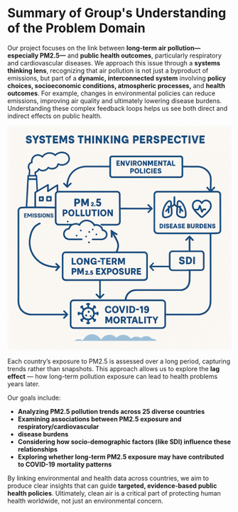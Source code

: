 # Summary of Group's Understanding of the Problem Domain

Our project focuses on the link between **long-term air pollution—especially PM2.5—**
and **public health outcomes**, particularly respiratory and cardiovascular diseases.
We approach this issue through a **systems thinking lens**, recognizing that air
pollution is not just a byproduct of emissions, but part of a **dynamic,
interconnected system** involving **policy choices, socioeconomic conditions,
atmospheric processes,** and **health outcomes**.
For example, changes in environmental policies can reduce emissions, improving air
quality and ultimately lowering disease burdens. Understanding these complex
feedback loops helps us see both direct and indirect effects on public health.

![Systems Thinking Diagram](../notes/images/system_thinking.png)

Each country’s exposure to PM2.5 is assessed over a long period, capturing trends
rather than snapshots. This approach allows us to explore the **lag effect** — how
long-term pollution exposure can lead to health problems years later.

Our goals include:

- **Analyzing PM2.5 pollution trends across 25 diverse countries**  
- **Examining associations between PM2.5 exposure and respiratory/cardiovascular**
- **disease burdens**  
- **Considering how socio-demographic factors (like SDI) influence these**
**relationships**  
- **Exploring whether long-term PM2.5 exposure may have contributed to COVID-19**
**mortality patterns**

By linking environmental and health data across countries, we aim to produce clear
insights that can guide **targeted, evidence-based public health policies**.
Ultimately, clean air is a critical part of protecting human health worldwide,
not just an environmental concern.
